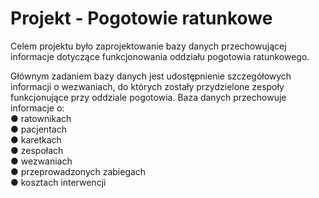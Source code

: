 # Projekt - Pogotowie ratunkowe
Celem projektu było zaprojektowanie bazy danych przechowującej informacje dotyczące funkcjonowania oddziału
pogotowia ratunkowego.

Głównym zadaniem bazy danych jest udostępnienie szczegółowych informacji o wezwaniach, do których zostały
przydzielone zespoły funkcjonujące przy oddziale pogotowia.
Baza danych przechowuje informacje o:    
● ratownikach    
● pacjentach     
● karetkach    
● zespołach    
● wezwaniach    
● przeprowadzonych zabiegach    
● kosztach interwencji     

